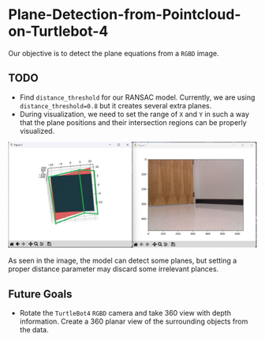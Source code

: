 # Plane-Detection-from-Pointcloud-on-Turtlebot-4

Our objective is to detect the plane equations from a `RGBD` image.

## TODO
- Find `distance_threshold` for our RANSAC model. Currently, we are using `distance_threshold=0.8` but it creates several extra planes.
- During visualization, we need to set the range of `X` and `Y` in such a way that the plane positions and their intersection regions can be properly visualized.

![Plane Detection Using RANSAC Model](./image_readme/plane_detection.png "Plane Detection Using RANSAC Model")

As seen in the image, the model can detect some planes, but setting a proper distance parameter may discard some irrelevant plances. 

## Future Goals
- Rotate the `TurtleBot4` `RGBD` camera and take 360 view with depth information. Create a 360 planar view of the surrounding objects from the data. 